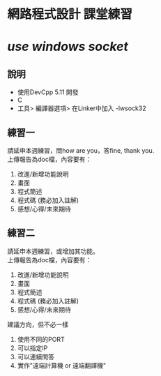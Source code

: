 ﻿# 網路程式設計 課堂練習
# *use windows socket*

## 說明
+ 使用DevCpp 5.11 開發
+ C
+ 工具> 編譯器選項> 在Linker中加入 -lwsock32

## 練習一
 請延申本週練習，問how are you，答fine, thank you.  
 上傳報告為doc檔，內容要有：  
  1. 改進/新增功能說明  
  2. 畫面  
  3. 程式簡述  
  4. 程式碼 (務必加入註解)  
  5. 感想/心得/未來期待  

## 練習二
 請延申本週練習，或增加其功能。  
 上傳報告為doc檔，內容要有：  
   1. 改進/新增功能說明  
   2. 畫面  
   3. 程式簡述  
   4. 程式碼 (務必加入註解)  
   5. 感想/心得/未來期待  

 建議方向，但不必一樣  
  1. 使用不同的PORT  
  2. 可以指定IP  
  3. 可以連續問答  
  4. 實作"遠端計算機 or 遠端翻譯機"  

